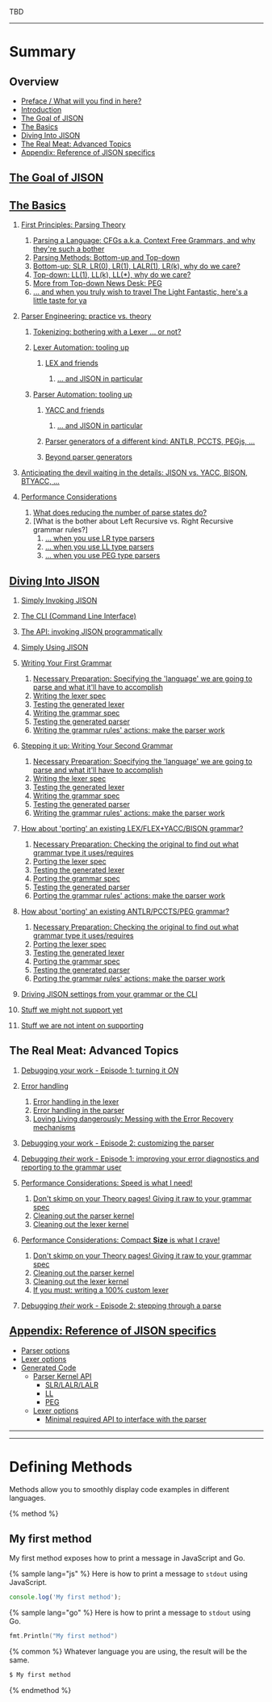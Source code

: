 TBD

---

# Summary

## Overview

* [Preface / What will you find in here?](README.md)
* [Introduction](Introduction.adoc)
* [The Goal of JISON](1_Goal.adoc)
* [The Basics](2_Basics.adoc)
* [Diving Into JISON](3_Diving_Into_JISON.adoc)
* [The Real Meat: Advanced Topics](4_The_Real_Meat_Advanced_Topics.adoc)
* [Appendix: Reference of JISON specifics](A_JISON_Specifics_Reference.md)




## [The Goal of JISON](1_Goal.md)


## [The Basics](2_Basics.md)

   1. [First Principles: Parsing Theory](#Theory)

      1. [Parsing a Language: CFGs a.k.a. Context Free Grammars, and why they're such a bother](#Methods)
      1. [Parsing Methods: Bottom-up and Top-down](#Methods)
      1. [Bottom-up: SLR, LR(0), LR(1), LALR(1), LR(k), why do we care?](#Methods)
      1. [Top-down: LL(1), LL(k), LL(*), why do we care?](#Methods)
      1. [More from Top-down News Desk: PEG](#PEG)
      1. [... and when you truly wish to travel The Light Fantastic, here's a little taste for ya](#beyond_the_pale)

   1. [Parser Engineering: practice vs. theory](#Engineering)

      1. [Tokenizing: bothering with a Lexer ... or not?](#Lexing)
      1. [Lexer Automation: tooling up](#Lex_Tooling_Up)

         1. [LEX and friends](#lex)

            1. [... and JISON in particular](#lex_jison)

      1. [Parser Automation: tooling up](#Parser_Tooling_Up)

         1. [YACC and friends](#yacc)

            1. [... and JISON in particular](#yacc_jison)

         1. [Parser generators of a different kind: ANTLR, PCCTS, PEGjs, ...](#pccts)
         1. [Beyond parser generators](#burg_et_al)

   1. [Anticipating the devil waiting in the details: JISON vs. YACC, BISON, BTYACC, ...](#comparing_JISON)

   1. [Performance Considerations](#optimizing_grammars)

      1. [What does reducing the number of parse states do?](#optimizing)
      1. [What is the bother about Left Recursive vs. Right Recursive grammar rules?]
         1. [... when you use LR type parsers](#dummy)
         1. [... when you use LL type parsers](#dummy)
         1. [... when you use PEG type parsers](#dummy)


## [Diving Into JISON](3_Diving_Into_JISON.md)

1. [Simply Invoking JISON](#Basic_Invoke)

  1. [The CLI (Command Line Interface)](#CLI)
  1. [The API: invoking JISON programmatically](#JISON_API)

1. [Simply Using JISON](#Basic_Usage)

  1. [Writing Your First Grammar](#first_grammar)
     1. [Necessary Preparation: Specifying the 'language' we are going to parse and what it'll have to accomplish](#first_grammar_specs)
     1. [Writing the lexer spec](#first_grammar_lexer)
     1. [Testing the generated lexer](#dummy)
     1. [Writing the grammar spec](#dummy)
     1. [Testing the generated parser](#dummy)
     1. [Writing the grammar rules' actions: make the parser work](#dummy)

   1. [Stepping it up: Writing Your Second Grammar](#second_grammar)
      1. [Necessary Preparation: Specifying the 'language' we are going to parse and what it'll have to accomplish](#first_grammar_specs)
      1. [Writing the lexer spec](#first_grammar_lexer)
      1. [Testing the generated lexer](#dummy)
      1. [Writing the grammar spec](#dummy)
      1. [Testing the generated parser](#dummy)
      1. [Writing the grammar rules' actions: make the parser work](#dummy)

   1. [How about 'porting' an existing LEX/FLEX+YACC/BISON grammar?](#porting_a_grammar)
      1. [Necessary Preparation: Checking the original to find out what grammar type it uses/requires](#first_grammar_specs)
      1. [Porting the lexer spec](#first_grammar_lexer)
      1. [Testing the generated lexer](#dummy)
      1. [Porting the grammar spec](#dummy)
      1. [Testing the generated parser](#dummy)
      1. [Porting the grammar rules' actions: make the parser work](#dummy)

   1. [How about 'porting' an existing ANTLR/PCCTS/PEG grammar?](#porting_a_grammar)
      1. [Necessary Preparation: Checking the original to find out what grammar type it uses/requires](#first_grammar_specs)
      1. [Porting the lexer spec](#first_grammar_lexer)
      1. [Testing the generated lexer](#dummy)
      1. [Porting the grammar spec](#dummy)
      1. [Testing the generated parser](#dummy)
      1. [Porting the grammar rules' actions: make the parser work](#dummy)

1. [Driving JISON settings from your grammar or the CLI](#error_handling)
1. [Stuff we might not support yet](#error_handling)
1. [Stuff we are not intent on supporting](#error_handling)




## The Real Meat: Advanced Topics

   1. [Debugging your work - Episode 1: turning it *ON*](#error_handling)

   1. [Error handling](#error_handling)

      1. [Error handling in the lexer](#error_handling)
      1. [Error handling in the parser](#error_handling)
      1. [Loving Living dangerously: Messing with the Error Recovery mechanisms](#error_handling)

   1. [Debugging your work - Episode 2: customizing the parser](#error_handling)

   1. [Debugging *their* work - Episode 1: improving your error diagnostics and reporting to the grammar user](#error_handling)

   1. [Performance Considerations: Speed is what I need!](#speed_is_what_I_need)

      1. [Don't skimp on your Theory pages! Giving it raw to your grammar spec](#cleaning_out)
      1. [Cleaning out the parser kernel](#cleaning_out)
      1. [Cleaning out the lexer kernel](#cleaning_out)

   1. [Performance Considerations: Compact **Size** is what I crave!](#right_I_like_em_tight)

      1. [Don't skimp on your Theory pages! Giving it raw to your grammar spec](#cleaning_out)
      1. [Cleaning out the parser kernel](#cleaning_out)
      1. [Cleaning out the lexer kernel](#cleaning_out)
      1. [If you must: writing a 100% custom lexer](#cleaning_out)


1. [Debugging *their* work - Episode 2: stepping through a parse](#error_handling)




## [Appendix: Reference of JISON specifics](A_JISON_Specifics_Reference.md)

* [Parser options](#dummy)
* [Lexer options](#dummy)
* [Generated Code](#dummy)
  * [Parser Kernel API](#dummy)
    * [SLR/LALR/LALR](#dummy)
    * [LL](#dummy)
    * [PEG](#dummy)
  * [Lexer options](#dummy)
    * [Minimal required API to interface with the parser](#dummy)















---

---




# Defining Methods

Methods allow you to smoothly display code examples in different languages.

{% method %}
## My first method

My first method exposes how to print a message in JavaScript and Go.

{% sample lang="js" %}
Here is how to print a message to `stdout` using JavaScript.

```js
console.log('My first method');
```

{% sample lang="go" %}
Here is how to print a message to `stdout` using Go.

```go
fmt.Println("My first method")
```

{% common %}
Whatever language you are using, the result will be the same.

```bash
$ My first method
```
{% endmethod %}

